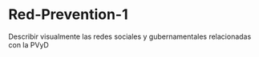 # Red-Prevention-1
Describir visualmente las redes sociales y gubernamentales relacionadas con la PVyD

